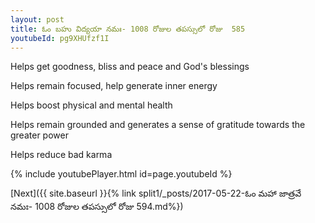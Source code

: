 ```yaml
---
layout: post
title: ఓం బహు విద్యయా నమః- 1008 రోజుల తపస్సులో రోజు  585
youtubeId: pg9XHUfzf1I
---
```

 
 
Helps get goodness, bliss and peace and God's blessings
 
Helps remain focused, help generate inner energy 
 
Helps boost physical and mental health 
 
Helps remain grounded and generates a sense of gratitude towards the greater power 
 
Helps reduce bad karma
 
 
 
 


{% include youtubePlayer.html id=page.youtubeId %}
 
[Next]({{ site.baseurl }}{% link  split1/_posts/2017-05-22-ఓం మహా జాత్రవే నమః- 1008 రోజుల తపస్సులో రోజు  594.md%})
 
